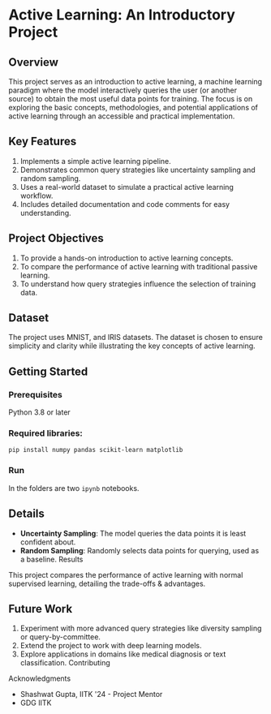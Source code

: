 # Active Learning: An Introductory Project

## Overview

This project serves as an introduction to active learning, a machine learning paradigm where the model interactively queries the user (or another source) to obtain the most useful data points for training. The focus is on exploring the basic concepts, methodologies, and potential applications of active learning through an accessible and practical implementation.

## Key Features

1. Implements a simple active learning pipeline.
2. Demonstrates common query strategies like uncertainty sampling and random sampling.
3. Uses a real-world dataset to simulate a practical active learning workflow.
4. Includes detailed documentation and code comments for easy understanding.

## Project Objectives

1. To provide a hands-on introduction to active learning concepts.
2. To compare the performance of active learning with traditional passive learning.
3. To understand how query strategies influence the selection of training data.

## Dataset

The project uses MNIST, and IRIS datasets. The dataset is chosen to ensure simplicity and clarity while illustrating the key concepts of active learning.

## Getting Started

### Prerequisites
Python 3.8 or later
### Required libraries:
`pip install numpy pandas scikit-learn matplotlib`
### Run 
In the folders are two `ipynb` notebooks. 

## Details
- **Uncertainty Sampling**: The model queries the data points it is least confident about.
- **Random Sampling**: Randomly selects data points for querying, used as a baseline.
Results

This project compares the performance of active learning with normal supervised learning, detailing the trade-offs & advantages.

## Future Work

1. Experiment with more advanced query strategies like diversity sampling or query-by-committee.
2. Extend the project to work with deep learning models.
3. Explore applications in domains like medical diagnosis or text classification.
Contributing

Acknowledgments
- Shashwat Gupta, IITK '24 - Project Mentor
- GDG IITK


